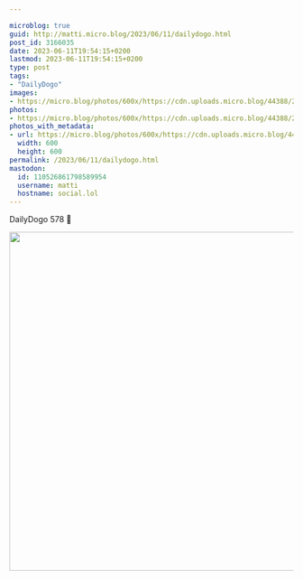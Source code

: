 ```yaml
---

microblog: true
guid: http://matti.micro.blog/2023/06/11/dailydogo.html
post_id: 3166035
date: 2023-06-11T19:54:15+0200
lastmod: 2023-06-11T19:54:15+0200
type: post
tags:
- "DailyDogo"
images:
- https://micro.blog/photos/600x/https://cdn.uploads.micro.blog/44388/2023/5f84ec9d5d.jpg
photos:
- https://micro.blog/photos/600x/https://cdn.uploads.micro.blog/44388/2023/5f84ec9d5d.jpg
photos_with_metadata:
- url: https://micro.blog/photos/600x/https://cdn.uploads.micro.blog/44388/2023/5f84ec9d5d.jpg
  width: 600
  height: 600
permalink: /2023/06/11/dailydogo.html
mastodon:
  id: 110526861798589954
  username: matti
  hostname: social.lol
---
```

DailyDogo 578 🐶

<img src="/media/uploads/2023/5f84ec9d5d.jpg" width="600" height="600" alt="" />
